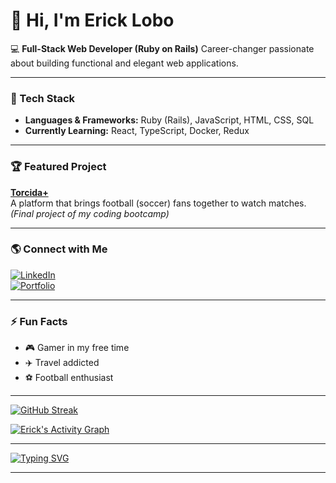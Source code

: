 # 👋 Hi, I'm Erick Lobo

💻 **Full-Stack Web Developer (Ruby on Rails)** 
Career-changer passionate about building functional and elegant web applications.

---

### 🚀 Tech Stack
- **Languages & Frameworks:** Ruby (Rails), JavaScript, HTML, CSS, SQL  
- **Currently Learning:** React, TypeScript, Docker, Redux

---

### 🏆 Featured Project
**[Torcida+](https://torcida-mais-12c8315fdc39.herokuapp.com/)**  
A platform that brings football (soccer) fans together to watch matches.  
*(Final project of my coding bootcamp)*

---

### 🌎 Connect with Me
[![LinkedIn](https://img.shields.io/badge/LinkedIn-Erick%20Lobo-blue?style=flat-square&logo=linkedin)](https://www.linkedin.com/in/ericklobo)  
[![Portfolio](https://img.shields.io/badge/Portfolio-Website-000?style=flat-square&logo=About.me)](YOUR_PORTFOLIO_URL)

---

### ⚡ Fun Facts
- 🎮 Gamer in my free time  
- ✈️ Travel addicted 
- ⚽ Football enthusiast

---

[![GitHub Streak](https://streak-stats.demolab.com/?user=bratugues&theme=transparent)](https://git.io/streak-stats)


[![Erick's Activity Graph](https://github-readme-activity-graph.vercel.app/graph?username=bratugues&theme=github-compact)](https://github.com/ashutosh00710/github-readme-activity-graph)

---

[![Typing SVG](https://readme-typing-svg.herokuapp.com?size=18&duration=3500&color=111827&center=true&vCenter=true&width=600&lines=Code%20is%20like%20humor.%20When%20you%20have%20to%20explain%20it,%20it%27s%20bad.%20-%20Cory%20House)](https://git.io/typing-svg)

---

